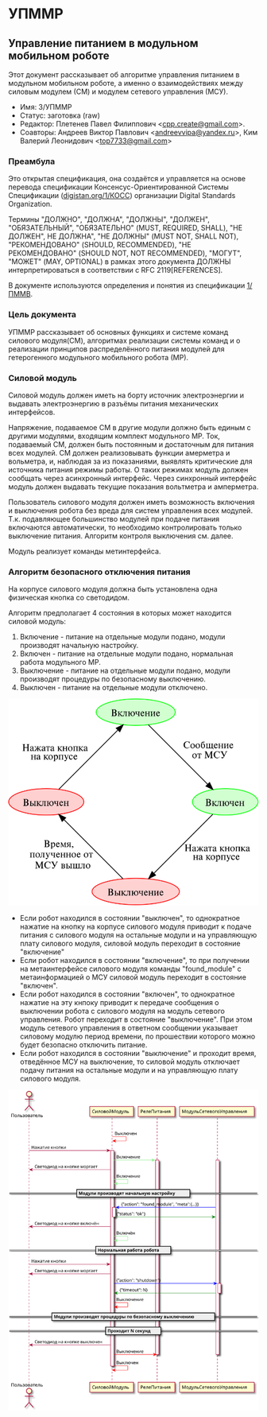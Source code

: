# УПММР
## Управление питанием в модульном мобильном роботе

Этот документ рассказывает об алгоритме управления питанием в модульном мобильном роботе, а именно о взаимодействиях между силовым модулем (СМ) и модулем сетевого управления (МСУ).

* Имя: 3/УПММР
* Статус: заготовка (raw)
* Редактор: Плетенев Павел Филиппович <<cpp.create@gmail.com>>.
* Соавторы: Андреев Виктор Павлович <<andreevvipa@yandex.ru>>, Ким Валерий Леонидович <<top7733@gmail.com>>

### Преамбула
Это открытая спецификация, она создаётся и управляется на основе перевода спецификации Консенсус-Ориентированной Системы Спецификации ([digistan.org/1/КОСС](digistan.org/1/КОСС)) организации Digital Standards Organization.

Термины "ДОЛЖНО", "ДОЛЖНА", "ДОЛЖНЫ", "ДОЛЖЕН", "ОБЯЗАТЕЛЬНЫЙ", "ОБЯЗАТЕЛЬНО" (MUST, REQUIRED, SHALL), "НЕ ДОЛЖЕН", НЕ ДОЛЖНА", "НЕ ДОЛЖНЫ" (MUST NOT, SHALL NOT), "РЕКОМЕНДОВАНО" (SHOULD, RECOMMENDED), "НЕ РЕКОМЕНДОВАНО" (SHOULD NOT, NOT RECOMMENDED), "МОГУТ", "МОЖЕТ" (MAY, OPTIONAL) в рамках этого документа ДОЛЖНЫ интерпретироваться в соответствии с RFC 2119[REFERENCES].

В документе используются определения и понятия из спецификации [1/ПММВ](/1/ПММВ/).

### Цель документа

УПММР рассказывает об основных функциях и системе команд силового модуля(СМ), алгоритмах реализации системы команд и о реализации принципов распределённого питания модулей для гетерогенного модульного мобильного робота (МР).

### Силовой модуль

Силовой модуль должен иметь на борту источник электроэнергии и выдавать электроэнергию в разъёмы питания механических интерфейсов.

Напряжение, подаваемое СМ в другие модули должно быть единым с другими модулями, входящим  комплект модульного МР. Ток, подаваемый СМ, должен быть постоянным и достаточным для питания всех модулей. СМ должен реализовывать функции амерметра и вольметра, и, наблюдая за из показаниями, выявлять критические для источника питания режимы работы. О таких режимах модуль должен сообщать через асинхронный интерфейс. Через синхронный интерфейс модуль должен выдавать текущие показания вольтметра и амперметра.

Пользователь силового модуля должен иметь возможность включения и выключения робота без вреда для систем управления всех модулей. Т.к. подавляющее большинство модулей при подаче питания включаются автоматически, то необходимо контролировать только выключение питания. Алгоритм контроля выключения см. далее.

Модуль реализует команды метинтерфейса.

### Алгоритм безопасного отключения питания
На корпусе силового модуля должна быть установлена одна физическая кнопка со светодидом.

Алгоритм предполагает 4 состояния в которых может находится силовой модуль:

1. Включение - питание на отдельные модули подано, модули производят начальную настройку.
2. Включен - питание на отдельные модули подано, нормальная работа модульного МР.
3. Выключение - питание на отдельные модули подано, модули производят процедуры по безопасному выключению.
4. Выключен - питание на отдельные модули отключено.

![Состояния модульного МР](states.svg)

* Если робот находился в состоянии "выключен", то однократное нажатие на кнопку на корпусе силового модуля приводит к подаче питания с силового модуля на остальные модули и на управляющую плату силового модуля, силовой модуль переходит в состояние "включение"
* Если робот находился в состоянии "включение", то при получении на метаинтерфейсе силового модуля команды "found_module" с метаинформацией о МСУ силовой модуль переходит в состояние "включен".
* Если робот находился в состоянии "включен", то однократное нажатие на эту кнпоку приводит к передаче сообщения о выключении робота с силового модуля на модуль сетевого управления. Робот переходит в состояние "выключение". При этом модуль сетевого управления в ответном сообщении указывает силовому модулю период времени, по прошествии которого можно будет безопасно отключить питание.
* Если робот находился в состоянии "выключение" и проходит время, отведённое МСУ на выключение, то силовой модуль отключает подачу питания на остальные модули и на управляющую плату силового модуля.

![Типовой цикл работы силового модуля](algo.svg)
